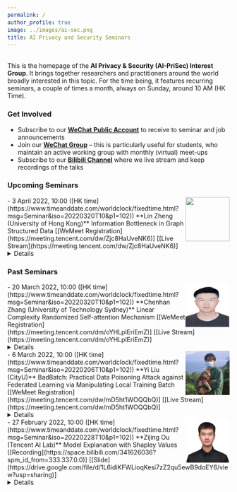 ```yaml
---
permalink: /
author_profile: true
image: ../images/ai-sec.png
title: AI Privacy and Security Seminars
---
```


<br>This is the homepage of the **AI Privacy & Security (AI-PriSec) Interest Group**. It brings together researchers and practitioners around the world broadly interested in this topic. For the time being, it features recurring seminars, a couple of times a month, always on Sunday, around 10 AM (HK Time).  

### Get Involved
- Subscribe to our **[WeChat Public Account]()** to receive to seminar and job announcements
- Join our **[WeChat Group](https://drive.google.com/file/d/1SC-7k0xuDVc7r8B9nFeDPQVoxMQdPOGe/view?usp=sharing)** &ndash; this is particularly useful for students, who maintain an active working group with monthly (virtual) meet-ups
- Subscribe to our **[Bilibili Channel](https://space.bilibili.com/341626036?spm_id_from=333.337.0.0)** where we live stream and keep recordings of the talks




### Upcoming Seminars

<img src="../images/linzheng.jpg" style="float:right;width:100px;height:100px;margin-top:00px">
- 3 April 2022, 10:00 ([HK time](https://www.timeanddate.com/worldclock/fixedtime.html?msg=Seminar&iso=20220320T10&p1=102))  
**Lin Zheng (University of Hong Kong)**  
Information Bottleneck in Graph Structured Data     
[[WeMeet Registration](https://meeting.tencent.com/dw/Zjc8HaUveNK6)] [[Live Stream](https://meeting.tencent.com/dw/Zjc8HaUveNK6)]<details><br>**Abstract:** Graph Neural Networks (GNNs) are powerful to fuse information from network structure and node features. However, noise and redundancy in graph data make: 1) the prediction results lack interpretation; 2)GNNs are fragile to adversarial attacks. The theory of **information bottleneck (IB)** to can provide an effective way to optimally balances expressiveness and robustness of the learned representation of graph data. In this talk, the presenter will introduce enlightening instances in using IB to prune graph data to improve the robustness and maintain expressiveness at the same time.<br><br>**Bio:** Chenhan Zhang received B.E. degree and M.S degree from University of Wollongong and City University of Hong Kong and now is a PhD candidate at University of Technology Sydney. His research interests include graph neural networks, and robustness of machine learning, etc.<br></details>


<!-- <iframe width="560" height="315" src="https://www.youtube.com/embed/Dn_NkH-IEVA" title="YouTube video player" frameborder="0" allow="accelerometer; autoplay; clipboard-write; encrypted-media; gyroscope; picture-in-picture" allowfullscreen></iframe> -->



### Past Seminars

<img src="../images/chenhan.jpg" style="float:right;width:100px;height:100px;margin-top:00px">
- 20 March 2022, 10:00 ([HK time](https://www.timeanddate.com/worldclock/fixedtime.html?msg=Seminar&iso=20220320T10&p1=102))  
**Chenhan Zhang (University of Technology Sydney)**  
Linear Complexity Randomized Self-attention Mechanism    
[[WeMeet Registration](https://meeting.tencent.com/dm/oYHLplEriEmZ)] [[Live Stream](https://meeting.tencent.com/dm/oYHLplEriEmZ)]<details><br>**Abstract:** Attention mechanism is the core building block in many state-of-the-art models across various domains. It is powerful and expressive in capturing complicated and long-range dependencies within the input elements. Nevertheless, it does not scale efficiently to long sequences due to its quadratic time and space complexity in terms of the sequence length. In this talk, we will first discuss current strategies on reducing the time/space complexity of attention, and then focus on RFA, a particular linear attention variant that uses random feature methods to approximate the softmax function. Finally, we introduce a novel perspective to understand the approximation bias in RFA from the perspective of self-normalized importance sampling.<br><br>**Bio:** Lin Zheng received his B.E. degree from Sun Yat-sen University (SYSU) and now is a Ph.D. student at the University of Hong Kong (HKU), supervised by Lingpeng Kong. His research interests include machine learning and probabilistic inference.<br></details>


<img src="../images/yiliu.jfif" style="float:right;width:100px;height:100px;margin-top:00px">
- 6 March 2022, 10:00 ([HK time](https://www.timeanddate.com/worldclock/fixedtime.html?msg=Seminar&iso=20220206T10&p1=102))  
**Yi Liu (CityU)**  
BadBatch: Practical Data Poisoning Attack against Federated Learning via Manipulating Local Training Batch    
[[WeMeet Registration](https://meeting.tencent.com/dw/mD5ht1WOQQbQ)] [[Live Stream](https://meeting.tencent.com/dw/mD5ht1WOQQbQ)]<details><br>**Abstract:** Federated learning (FL) as a privacy-friendly collaborative learning framework benefits machine learning powered systems and services. Despite its advantages, FL is known to be vulnerable to poisoning attacks, where the adversary controls a set of clients to poison either the local training dataset or the local model update to degrade the global model performance. Existing poisoning attacks have demonstrated vast damage to FL, but they either require strong adversarial assumption on model and dataset knowledge of a certain number of clients, or rely on optimization-based attack methods that are normally expensive in a decentralized environment. In this paper, we propose a new practical poisoning attack against FL, named BadBatch, which can be launched in realistic settings of FL and does not rely on optimization. Our key observation is that by simply manipulating the local training batch, an adversary is capable of influencing global model performance and convergence. We propose gradient-oriented and model update-oriented attack strategies that focus on increasing the stochastic error of stochastic gradient descent and forcing the model to forget learned generalization features by finding bad batches. We also theoretically analyze the error upper bound and time complexity of our attack. Finally, we perform extensive experiments on two public datasets for convex and non-convex models, and evaluate our attacks against the latest defense, i.e., Byzantine robust aggregation. Our evaluation results show that Badbatch can achieve high attack performance than existing methods in a practical FL setting, shedding light on data poisoning attacks against practical FL.<br><br>**Bio:** Yi Liu received the B.Eng. degree in Network Engineering from Heilongjiang University, Harbin, China, in 2019. He is currently pursuing the Ph.D. degree with the Department of Computer Scince, City University of Hong Kong, Hong Kong, China. His research interests include security and privacy, federated learning, edge computing, and blockchain. Home: [https://yiliucs.github.io/](https://yiliucs.github.io/)<br></details>


<img src="../images/Zijing.jpg" style="float:right;width:100px;height:100px;margin-top:00px">
- 27 February 2022, 10:00 ([HK time](https://www.timeanddate.com/worldclock/fixedtime.html?msg=Seminar&iso=20220228T10&p1=102))  
**Zijing Ou (Tencent AI Lab)**  
Model Explanation with Shapley Values  
[[Recording](https://space.bilibili.com/341626036?spm_id_from=333.337.0.0)] [[Slide](https://drive.google.com/file/d/1L6idiKFWLioqKesi7zZ2qu5ewB9doEY6/view?usp=sharing)]<details><br>**Abstract:** Deep neural networks (DNNs) become increasingly important in many applications while lacking explanations for their excellent performance. **Shapley Value** provides a theoretical and practical explainer for DNNs. In this talk, the presenter will introduce the most recent progress in model explanation with Shapley value, including its estimation, uncertainty, and potential research areas.<br><br>**Bio:** Zijing Ou recently graduated with a B.E. degree from Sun Yat-sen University and now works as an intern in Tencent AI Lab. His research interests include approximate inference, energy-based models, and interpretable AI. His research has been published at venues including IJCAI, ACL, EMNLP, etc. He also works as a reviewer for ICML, IJCAI, ACL, etc. Home: [https://j-zin.github.io/](https://j-zin.github.io/)<br>


### Organizers
- Prof. Yi Wu, HLJU, Harbin
- [Prof. Jiawen Kang](https://teacher.gdut.edu.cn/kangjiawen/zh_CN/index/204229/list/index.htm), GUDT, Guangzhou
- [Mr. Yi Liu](https://yiliucs.github.io/), CityU, Hong Kong
- [Mr. Zijing Ou](https://j-zin.github.io/), Tencent AI Lab, Shenzhen
- TBA


